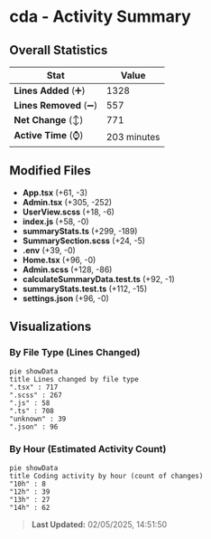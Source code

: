 # cda - Activity Summary 

## Overall Statistics

| Stat                   | Value                                                             |
| ---------------------- | ----------------------------------------------------------------- |
| **Lines Added** (➕)   | 1328                                          |
| **Lines Removed** (➖) | 557                                        |
| **Net Change** (↕)    | 771                |
| **Active Time** (⌚)   | 203 minutes |


## Modified Files
- **App.tsx** (+61, -3)
- **Admin.tsx** (+305, -252)
- **UserView.scss** (+18, -6)
- **index.js** (+58, -0)
- **summaryStats.ts** (+299, -189)
- **SummarySection.scss** (+24, -5)
- **.env** (+39, -0)
- **Home.tsx** (+96, -0)
- **Admin.scss** (+128, -86)
- **calculateSummaryData.test.ts** (+92, -1)
- **summaryStats.test.ts** (+112, -15)
- **settings.json** (+96, -0)

## Visualizations

### By File Type (Lines Changed)

```mermaid
pie showData
title Lines changed by file type
".tsx" : 717
".scss" : 267
".js" : 58
".ts" : 708
"unknown" : 39
".json" : 96
```

### By Hour (Estimated Activity Count)

```mermaid
pie showData
title Coding activity by hour (count of changes)
"10h" : 8
"12h" : 39
"13h" : 27
"14h" : 62
```


> **Last Updated:** 02/05/2025, 14:51:50